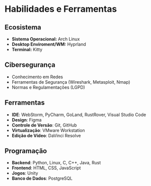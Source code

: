 # Habilidades e Ferramentas

## **Ecosistema**
- **Sistema Operacional:** Arch Linux
- **Desktop Enviroment/WM:** Hyprland
- **Terminal:** Kitty

## **Cibersegurança**
- Conhecimento em Redes 
- Ferramentas de Segurança (Wireshark, Metasploit, Nmap)
- Normas e Regulamentações (LGPD)

## **Ferramentas**
- **IDE**: WebStorm, PyCharm, GoLand, RustRover, Visual Studio Code
- **Design**: Figma
- **Controle de Versão**: Git, GitHub
- **Virtualização**: VMware Workstation
- **Edição de Vídeo**: DaVinci Resolve

## **Programação**
- **Backend**: Python, Linux, C, C++, Java, Rust
- **Frontend**: HTML, CSS, JavaScript
- **Jogos**: Unity
- **Banco de Dados**: PostgreSQL

